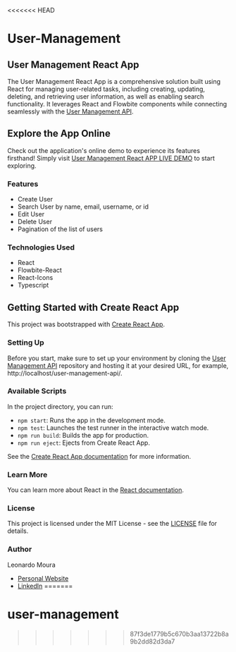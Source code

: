 <<<<<<< HEAD
# User-Management

## User Management React App

The User Management React App is a comprehensive solution built using React for managing user-related tasks, including creating, updating, deleting, and retrieving user information, as well as enabling search functionality. It leverages React and Flowbite components while connecting seamlessly with the [User Management API](https://github.com/mouraleonardo/user-management-api).

## Explore the App Online

Check out the application's online demo to experience its features firsthand! Simply visit [User Management React APP LIVE DEMO](https://mouraleonardo.com/usermanagement/) to start exploring.

### Features

- Create User
- Search User by name, email, username, or id
- Edit User
- Delete User
- Pagination of the list of users

### Technologies Used

- React
- Flowbite-React
- React-Icons
- Typescript

## Getting Started with Create React App

This project was bootstrapped with [Create React App](https://github.com/facebook/create-react-app).

### Setting Up

Before you start, make sure to set up your environment by cloning the [User Management API](https://github.com/mouraleonardo/user-management-api) repository and hosting it at your desired URL, for example, http://localhost/user-management-api/.

### Available Scripts

In the project directory, you can run:

- `npm start`: Runs the app in the development mode.
- `npm test`: Launches the test runner in the interactive watch mode.
- `npm run build`: Builds the app for production.
- `npm run eject`: Ejects from Create React App.

See the [Create React App documentation](https://facebook.github.io/create-react-app/docs/getting-started) for more information.

### Learn More

You can learn more about React in the [React documentation](https://reactjs.org/).

### License

This project is licensed under the MIT License - see the [LICENSE](LICENSE) file for details.

### Author

Leonardo Moura
- [Personal Website](https://mouraleonardo.com)
- [LinkedIn](https://www.linkedin.com/in/mouraleonardo/)
=======
# user-management
>>>>>>> 87f3de1779b5c670b3aa13722b8a9b2dd82d3da7
